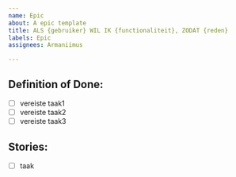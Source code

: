 ```yaml
---
name: Epic
about: A epic template
title: ALS {gebruiker} WIL IK {functionaliteit}, ZODAT {reden}
labels: Epic
assignees: Armaniimus

---
```


## Definition of Done:
- [ ] vereiste taak1
- [ ] vereiste taak2
- [ ] vereiste taak3

## Stories:
- [ ] taak
